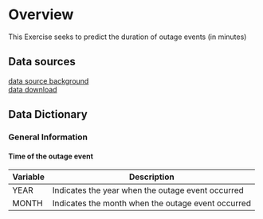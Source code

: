 # Overview
This Exercise seeks to predict the duration of outage events (in minutes)

## Data sources
[data source background](https://www.sciencedirect.com/science/article/pii/S2352340918307182)<br>
[data download](https://engineering.purdue.edu/LASCI/research-data/outages)

## Data Dictionary
### General Information
#### Time of the outage event
| Variable | Description |
| ----------- | ----------- |
| YEAR | Indicates the year when the outage event occurred |
| MONTH | Indicates the month when the outage event occurred |![image](https://github.com/joshuaz/random_ML_projects/assets/8460427/8652af9e-89d3-427b-aad1-7dd10e8393f4)


